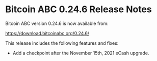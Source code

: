 # Bitcoin ABC 0.24.6 Release Notes

Bitcoin ABC version 0.24.6 is now available from:

  <https://download.bitcoinabc.org/0.24.6/>

This release includes the following features and fixes:
 - Add a checkpoint after the November 15th, 2021 eCash upgrade.
